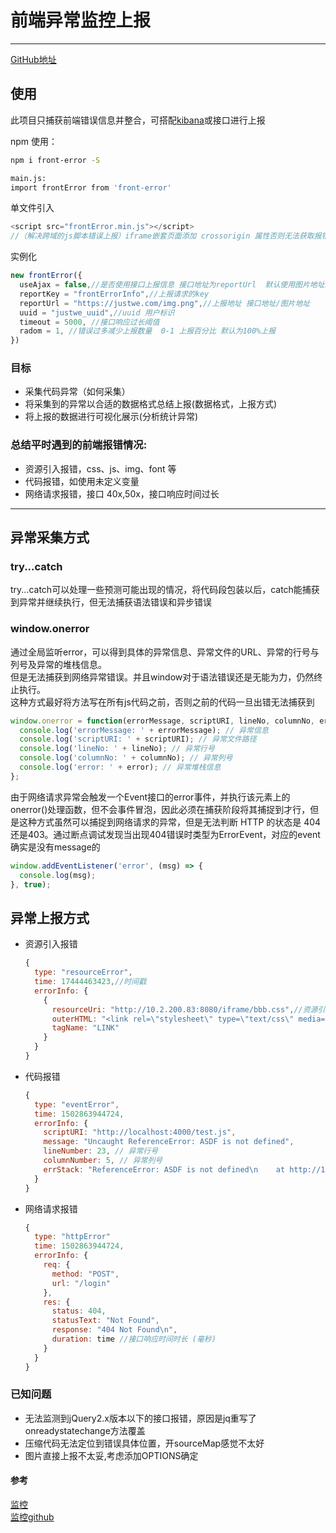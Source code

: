 # 前端异常监控上报  
---

[GitHub地址](https://github.com/justwe7/frontError)  

## 使用
此项目只捕获前端错误信息并整合，可搭配[kibana](https://www.elastic.co/guide/cn/kibana/current/setup.html)或接口进行上报   

  
npm 使用：
``` bash
npm i front-error -S 

main.js: 
import frontError from 'front-error'
```
单文件引入
```javascript
<script src="frontError.min.js"></script>
//（解决跨域的js脚本错误上报）iframe嵌套页面添加 crossorigin 属性否则无法获取报错信息 添加 crossOrigin 属性完成跨域上报，别忘了服务器也设置 Access-Control-Allow-Origin 的响应头。
```

实例化
```javascript
new frontError({
  useAjax = false,//是否使用接口上报信息 接口地址为reportUrl  默认使用图片地址发送 
  reportKey = "frontErrorInfo",//上报请求的key
  reportUrl = "https://justwe.com/img.png",//上报地址 接口地址/图片地址
  uuid = "justwe_uuid",//uuid 用户标识
  timeout = 5000, //接口响应过长阈值
  radom = 1, //错误过多减少上报数量  0-1 上报百分比 默认为100%上报
})
```

### 目标

- 采集代码异常（如何采集）
- 将采集到的异常以合适的数据格式总结上报(数据格式，上报方式)
- 将上报的数据进行可视化展示(分析统计异常)

### 总结平时遇到的前端报错情况:

- 资源引入报错，css、js、img、font 等
- 代码报错，如使用未定义变量
- 网络请求报错，接口 40x,50x，接口响应时间过长

---

## 异常采集方式

### try...catch
try...catch可以处理一些预测可能出现的情况，将代码段包装以后，catch能捕获到异常并继续执行，但无法捕获语法错误和异步错误

### window.onerror
通过全局监听error，可以得到具体的异常信息、异常文件的URL、异常的行号与列号及异常的堆栈信息。   
但是无法捕获到网络异常错误。并且window对于语法错误还是无能为力，仍然终止执行。   
这种方式最好将方法写在所有js代码之前，否则之前的代码一旦出错无法捕获到

```javascript
window.onerror = function(errorMessage, scriptURI, lineNo, columnNo, error) {
  console.log('errorMessage: ' + errorMessage); // 异常信息
  console.log('scriptURI: ' + scriptURI); // 异常文件路径
  console.log('lineNo: ' + lineNo); // 异常行号
  console.log('columnNo: ' + columnNo); // 异常列号
  console.log('error: ' + error); // 异常堆栈信息
};
```

由于网络请求异常会触发一个Event接口的error事件，并执行该元素上的onerror()处理函数，但不会事件冒泡，因此必须在捕获阶段将其捕捉到才行，但是这种方式虽然可以捕捉到网络请求的异常，但是无法判断 HTTP 的状态是 404 还是403。通过断点调试发现当出现404错误时类型为ErrorEvent，对应的event确实是没有message的
```javascript
window.addEventListener('error', (msg) => {
  console.log(msg);
}, true);
```

## 异常上报方式
- 资源引入报错
  ```javascript
  {
    type: "resourceError",
    time: 17444463423,//时间戳
    errorInfo: {
      {
        resourceUri: "http://10.2.200.83:8080/iframe/bbb.css",//资源引入地址
        outerHTML: "<link rel=\"stylesheet\" type=\"text/css\" media=\"screen\" href=\"bbb.css\">",
        tagName: "LINK"
      }
    }
  }
  ```
- 代码报错
  ```javascript   
  {
    type: "eventError",
    time: 1502863944724,
    errorInfo: {
      scriptURI: "http://localhost:4000/test.js",
      message: "Uncaught ReferenceError: ASDF is not defined",
      lineNumber: 23, // 异常行号
      columnNumber: 5, // 异常列号
      errStack: "ReferenceError: ASDF is not defined\n    at http://10.2.200.83:8080/iframe/b.html:23:5"//报错堆栈
    }
  }
  ```
- 网络请求报错
  ```javascript   
  {
    type: "httpError"
    time: 1502863944724,
    errorInfo: {
      req: {
        method: "POST",
        url: "/login"
      },
      res: {
        status: 404,
        statusText: "Not Found",
        response: "404 Not Found\n",
        duration: time //接口响应时间时长 (毫秒)
      }
    }
  }
  ```

### 已知问题  
- 无法监测到jQuery2.x版本以下的接口报错，原因是jq重写了onreadystatechange方法覆盖 
- 压缩代码无法定位到错误具体位置，开sourceMap感觉不太好  
- 图片直接上报不太妥,考虑添加OPTIONS确定  

#### 参考   
[监控](https://segmentfault.com/a/1190000016959011#articleHeader10)    
[监控github](https://github.com/happylindz/blog/issues/5)